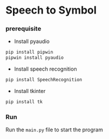 # Speech to Symbol

### prerequisite

- Install pyaudio

```bash
pip install pipwin
pipwin install pyaudio
```

- Install speech recognition

```bash
pip install SpeechRecognition
```

- Install tkinter

```bash
pip install tk
```

### Run

Run the `main.py` file to start the program
